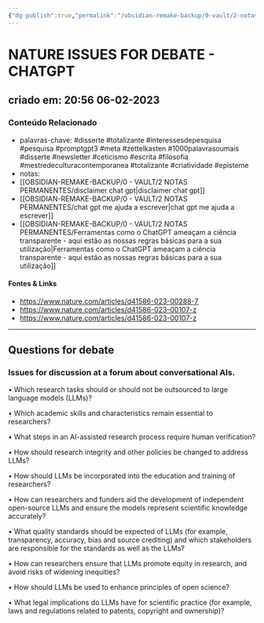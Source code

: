 ```yaml
---
{"dg-publish":true,"permalink":"/obsidian-remake-backup/0-vault/2-notas-permanentes/nature-issues-for-debate-chatgpt/","tags":["permanente","disserte","totalizante","interessesdepesquisa","pesquisa","promptgpt3","meta","zettelkasten","1000palavrasoumais","newsletter","ceticismo","escrita","filosofia","mestredeculturacontemporanea","criatividade","episteme"],"dgHomeLink":true,"dgShowLocalGraph":true,"dgShowFileTree":true,"dgEnableSearch":true,"noteIcon":""}
---
```


# NATURE ISSUES FOR DEBATE - CHATGPT
## criado em: 20:56 06-02-2023

### Conteúdo Relacionado
- palavras-chave: #disserte #totalizante #interessesdepesquisa #pesquisa #promptgpt3 #meta #zettelkasten #1000palavrasoumais #disserte #newsletter #ceticismo #escrita #filosofia #mestredeculturacontemporanea #totalizante #criatividade #episteme
- notas: 
- [[OBSIDIAN-REMAKE-BACKUP/0 - VAULT/2 NOTAS PERMANENTES/disclaimer chat gpt\|disclaimer chat gpt]]
- [[OBSIDIAN-REMAKE-BACKUP/0 - VAULT/2 NOTAS PERMANENTES/chat gpt me ajuda a escrever\|chat gpt me ajuda a escrever]]
- [[OBSIDIAN-REMAKE-BACKUP/0 - VAULT/2 NOTAS PERMANENTES/Ferramentas como o ChatGPT ameaçam a ciência transparente - aqui estão as nossas regras básicas para a sua utilização\|Ferramentas como o ChatGPT ameaçam a ciência transparente - aqui estão as nossas regras básicas para a sua utilização]]

#### Fontes & Links
- https://www.nature.com/articles/d41586-023-00288-7
- https://www.nature.com/articles/d41586-023-00107-z
- https://www.nature.com/articles/d41586-023-00107-z
---
## Questions for debate

### Issues for discussion at a forum about conversational AIs.

• Which research tasks should or should not be outsourced to large language models (LLMs)?

• Which academic skills and characteristics remain essential to researchers?

• What steps in an AI-assisted research process require human verification?

• How should research integrity and other policies be changed to address LLMs?

• How should LLMs be incorporated into the education and training of researchers?

• How can researchers and funders aid the development of independent open-source LLMs and ensure the models represent scientific knowledge accurately?

• What quality standards should be expected of LLMs (for example, transparency, accuracy, bias and source crediting) and which stakeholders are responsible for the standards as well as the LLMs?

• How can researchers ensure that LLMs promote equity in research, and avoid risks of widening inequities?

• How should LLMs be used to enhance principles of open science?

• What legal implications do LLMs have for scientific practice (for example, laws and regulations related to patents, copyright and ownership)?
